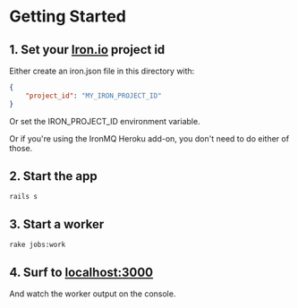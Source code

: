 # Getting Started

## 1. Set your [Iron.io](http://www.iron.io) project id

Either create an iron.json file in this directory with:

```json
{
    "project_id": "MY_IRON_PROJECT_ID"
}
```

Or set the IRON_PROJECT_ID environment variable.

Or if you're using the IronMQ Heroku add-on, you don't need to do either of those.

## 2. Start the app

    rails s

## 3. Start a worker

    rake jobs:work

## 4. Surf to [localhost:3000](http://localhost:3000)

And watch the worker output on the console.
